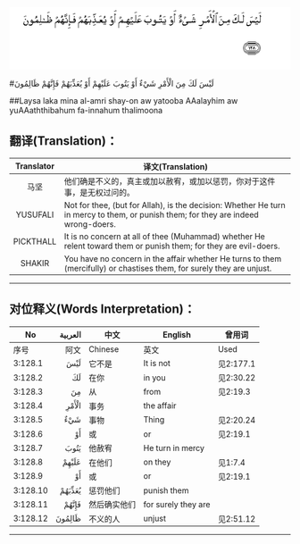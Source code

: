 ![003:128](images/003_128.gif)

#لَيْسَ لَكَ مِنَ الْأَمْرِ شَيْءٌ أَوْ يَتُوبَ عَلَيْهِمْ أَوْ يُعَذِّبَهُمْ فَإِنَّهُمْ ظَالِمُونَ 

##Laysa laka mina al-amri shay-on aw yatooba AAalayhim aw yuAAaththibahum fa-innahum thalimoona 

## 翻译(Translation)：

| Translator | 译文(Translation)                                            |
| :--------: | ------------------------------------------------------------ |
|    马坚    | 他们确是不义的，真主或加以赦宥，或加以惩罚，你对于这件事，是无权过问的。 |
|  YUSUFALI  | Not for thee, (but for Allah), is the decision: Whether He turn in mercy to them, or punish them; for they are indeed wrong-doers. |
| PICKTHALL  | It is no concern at all of thee (Muhammad) whether He relent toward them or punish them; for they are evil-doers. |
|   SHAKIR   | You have no concern in the affair whether He turns to them (mercifully) or chastises them, for surely they are unjust. |

---

## 对位释义(Words Interpretation)：

| No   | العربية | 中文    | English | 曾用词 |
| ---- | ------: | ------- | ------- | ------ |
| 序号 |    阿文 | Chinese | 英文    | Used   |
| 3:128.1  | لَيْسَ    | 它不是       | It is not           | 见2:177.1 |
| 3:128.2  | لَكَ     | 在你         | in you              | 见2:30.22 |
| 3:128.3  | مِنَ     | 从           | from                | 见2:19.3 |
| 3:128.4  | الْأَمْرِ  | 事务         | the affair          |           |
| 3:128.5  | شَيْءٌ    | 事物         | Thing               | 见2:20.24 |
| 3:128.6  | أَوْ     | 或           | or                  | 见2:19.1  |
| 3:128.7  | يَتُوبَ   | 他赦宥       | He turn in mercy    |           |
| 3:128.8  | عَلَيْهِمْ  | 在他们       | on they             | 见1:7.4   |
| 3:128.9  | أَوْ     | 或           | or                  | 见2:19.1  |
| 3:128.10 | يُعَذِّبَهُمْ | 惩罚他们     | punish them         |           |
| 3:128.11 | فَإِنَّهُمْ  | 然后确实他们 | for surely they are |           |
| 3:128.12 | ظَالِمُونَ | 不义的人     | unjust              | 见2:51.12 |

---
